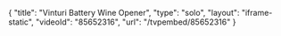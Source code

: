 {
    "title": "Vinturi Battery Wine Opener",
    "type": "solo",
    "layout": "iframe-static",
    "videoId": "85652316",
    "url": "\/tvpembed\/85652316"
}